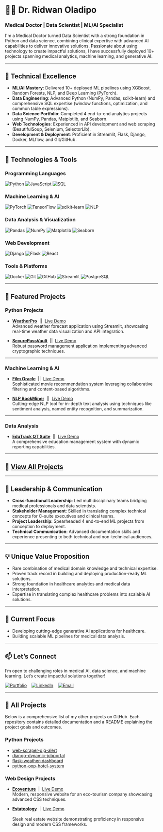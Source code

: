 
# 👨‍⚕️ Dr. Ridwan Oladipo  
### Medical Doctor | Data Scientist | ML/AI Specialist  

I'm a Medical Doctor turned Data Scientist with a strong foundation in Python and data science, combining clinical expertise with advanced AI capabilities to deliver innovative solutions. Passionate about using technology to create impactful solutions, I have successfully deployed 10+ projects spanning medical analytics, machine learning, and generative AI.

---

## 🔬 **Technical Excellence**
- **ML/AI Mastery**: Delivered 10+ deployed ML pipelines using XGBoost, Random Forests, NLP, and Deep Learning (PyTorch).  
- **Data Engineering**: Advanced Python (NumPy, Pandas, scikit-learn) and comprehensive SQL expertise (window functions, optimization, and common table expressions).  
- **Data Science Portfolio**: Completed 4 end-to-end analytics projects using NumPy, Pandas, Matplotlib, and Seaborn.  
- **Web Technologies**: Experienced in API development and web scraping (BeautifulSoup, Selenium, SelectorLib).  
- **Development & Deployment**: Proficient in Streamlit, Flask, Django, Docker, MLflow, and Git/GitHub.  

---

## 🔧 **Technologies & Tools**
### **Programming Languages**
![Python](https://img.shields.io/badge/-Python-3776AB?logo=python&logoColor=white)
![JavaScript](https://img.shields.io/badge/-JavaScript-F7DF1E?logo=javascript&logoColor=black)
![SQL](https://img.shields.io/badge/-SQL-4479A1?logo=sqlite&logoColor=white)

### **Machine Learning & AI**
![PyTorch](https://img.shields.io/badge/-PyTorch-EE4C2C?logo=pytorch&logoColor=white)
![TensorFlow](https://img.shields.io/badge/-TensorFlow-FF6F00?logo=tensorflow&logoColor=white)
![scikit-learn](https://img.shields.io/badge/-scikit--learn-F7931E?logo=scikit-learn&logoColor=black)
![NLP](https://img.shields.io/badge/-Natural%20Language%20Processing-4285F4?logo=google&logoColor=white)

### **Data Analysis & Visualization**
![Pandas](https://img.shields.io/badge/-Pandas-150458?logo=pandas&logoColor=white)
![NumPy](https://img.shields.io/badge/-NumPy-013243?logo=numpy&logoColor=white)
![Matplotlib](https://img.shields.io/badge/-Matplotlib-11557C?logo=matplotlib&logoColor=white)
![Seaborn](https://img.shields.io/badge/-Seaborn-00BFFF?logo=seaborn&logoColor=white)

### **Web Development**
![Django](https://img.shields.io/badge/-Django-092E20?logo=django&logoColor=white)
![Flask](https://img.shields.io/badge/-Flask-000000?logo=flask&logoColor=white)
![React](https://img.shields.io/badge/-React-61DAFB?logo=react&logoColor=black)

### **Tools & Platforms**
![Docker](https://img.shields.io/badge/-Docker-2496ED?logo=docker&logoColor=white)
![Git](https://img.shields.io/badge/-Git-F05032?logo=git&logoColor=white)
![GitHub](https://img.shields.io/badge/-GitHub-181717?logo=github&logoColor=white)
![Streamlit](https://img.shields.io/badge/-Streamlit-FF4B4B?logo=streamlit&logoColor=white)
![PostgreSQL](https://img.shields.io/badge/-PostgreSQL-336791?logo=postgresql&logoColor=white)

---

## 🚀 **Featured Projects**

### **Python Projects**
- **[WeatherPro](https://github.com/dr-ridwanoladipo/WeatherPro)** &nbsp;||&nbsp; [Live Demo](https://weatherpro-by-drridwan.streamlit.app)
<br>Advanced weather forecast application using Streamlit, showcasing real-time weather data visualization and API integration.

- **[SecurePassVault](https://github.com/dr-ridwanoladipo/SecurePassVault)** &nbsp;||&nbsp; [Live Demo](https://securevaults-by-drridwan.streamlit.app)
<br>Robust password management application implementing advanced cryptographic techniques.

---

### **Machine Learning & AI**
- **[Film Oracle](https://github.com/dr-ridwanoladipo/film-oracle)** &nbsp;||&nbsp; [Live Demo](https://film-oracle-by-drridwan.streamlit.app)
<br>Sophisticated movie recommendation system leveraging collaborative filtering and content-based algorithms.

- **[NLP BookMiner](https://github.com/dr-ridwanoladipo/NLP-BookMiner)** &nbsp;||&nbsp; [Live Demo](https://nlp-bookminer-by-drridwan.streamlit.app)
<br>Cutting-edge NLP tool for in-depth text analysis using techniques like sentiment analysis, named entity recognition, and summarization.

---

### **Data Analysis**
- **[EduTrack QT Suite](https://github.com/dr-ridwanoladipo/edutrack-qt-suite)** &nbsp;||&nbsp; [Live Demo](https://edutrack-qt-by-drridwan.streamlit.app)
<br>A comprehensive education management system with dynamic reporting capabilities.

---

## 🔗 [View All Projects](#all-projects)  

---

## 👥 **Leadership & Communication**
- **Cross-functional Leadership**: Led multidisciplinary teams bridging medical professionals and data scientists.  
- **Stakeholder Management**: Skilled in translating complex technical concepts for C-suite executives and clinical teams.  
- **Project Leadership**: Spearheaded 4 end-to-end ML projects from conception to deployment.  
- **Technical Communication**: Advanced documentation skills and experience presenting to both technical and non-technical audiences.  

---

## 💡 **Unique Value Proposition**
- Rare combination of medical domain knowledge and technical expertise.  
- Proven track record in building and deploying production-ready ML solutions.  
- Strong foundation in healthcare analytics and medical data interpretation.  
- Expertise in translating complex healthcare problems into scalable AI solutions.  

---

## 🔮 **Current Focus**
- Developing cutting-edge generative AI applications for healthcare.  
- Building scalable ML pipelines for medical data analysis.  

---

## 📫 **Let’s Connect**
I’m open to challenging roles in medical AI, data science, and machine learning. Let’s create impactful solutions together!

[![Portfolio](https://img.shields.io/badge/-Portfolio-brightgreen?style=flat-square&logo=web)](https://your-portfolio-link.com)
&nbsp;&nbsp;&nbsp;[![LinkedIn](https://img.shields.io/badge/-LinkedIn-blue?style=flat-square&logo=linkedin)](https://linkedin.com/in/your-profile)
&nbsp;&nbsp;&nbsp;[![Email](https://img.shields.io/badge/-Email-red?style=flat-square&logo=gmail)](mailto:your-email@example.com)

---

## <a name="all-projects"></a> 📂 **All Projects**
Below is a comprehensive list of my other projects on GitHub. Each repository contains detailed documentation and a README explaining the project goals and outcomes.

### **Python Projects**
- [web-scraper-gig-alert](https://github.com/dr-ridwanoladipo/web-scraper-gig-alert)  
- [django-dynamic-jobportal](https://github.com/dr-ridwanoladipo/django-dynamic-jobportal)  
- [flask-weather-dashboard](https://github.com/dr-ridwanoladipo/flask-weather-dashboard)  
- [python-oop-hotel-system](https://github.com/dr-ridwanoladipo/python-oop-hotel-system)  

### **Web Design Projects**
- **[Ecoventure](https://github.com/dr-ridwanoladipo/Ecoventure)** &nbsp;|&nbsp; [Live Demo](https://ecoventure-by-drridwan.netlify.app)
<br>Modern, responsive website for an eco-tourism company showcasing advanced CSS techniques.

- **[Estateology](https://github.com/dr-ridwanoladipo/Estateology)** &nbsp;|&nbsp; [Live Demo](https://estateology-by-drridwan.netlify.app)  
  <br>Sleek real estate website demonstrating proficiency in responsive design and modern CSS frameworks.

